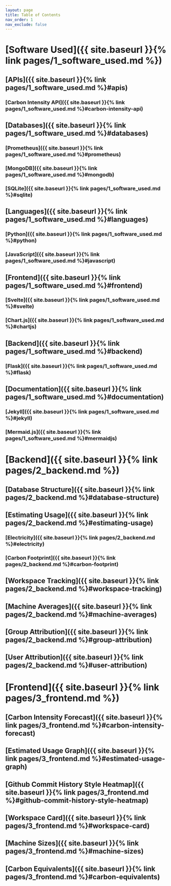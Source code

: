 ```yaml
---
layout: page
title: Table of Contents  
nav_order: 1
nav_exclude: false     
---
```


# [Software Used]({{ site.baseurl }}{% link pages/1_software_used.md %})
## [APIs]({{ site.baseurl }}{% link pages/1_software_used.md %}#apis)
### [Carbon Intensity API]({{ site.baseurl }}{% link pages/1_software_used.md %}#carbon-intensity-api)
## [Databases]({{ site.baseurl }}{% link pages/1_software_used.md %}#databases)
### [Prometheus]({{ site.baseurl }}{% link pages/1_software_used.md %}#prometheus)
### [MongoDB]({{ site.baseurl }}{% link pages/1_software_used.md %}#mongodb)
### [SQLite]({{ site.baseurl }}{% link pages/1_software_used.md %}#sqlite)
## [Languages]({{ site.baseurl }}{% link pages/1_software_used.md %}#languages)
### [Python]({{ site.baseurl }}{% link pages/1_software_used.md %}#python)
### [JavaScript]({{ site.baseurl }}{% link pages/1_software_used.md %}#javascript)
## [Frontend]({{ site.baseurl }}{% link pages/1_software_used.md %}#frontend)
### [Svelte]({{ site.baseurl }}{% link pages/1_software_used.md %}#svelte)
### [Chart.js]({{ site.baseurl }}{% link pages/1_software_used.md %}#chartjs)
## [Backend]({{ site.baseurl }}{% link pages/1_software_used.md %}#backend)
### [Flask]({{ site.baseurl }}{% link pages/1_software_used.md %}#flask)
## [Documentation]({{ site.baseurl }}{% link pages/1_software_used.md %}#documentation)
### [Jekyll]({{ site.baseurl }}{% link pages/1_software_used.md %}#jekyll)
### [Mermaid.js]({{ site.baseurl }}{% link pages/1_software_used.md %}#mermaidjs)

# [Backend]({{ site.baseurl }}{% link pages/2_backend.md %})
## [Database Structure]({{ site.baseurl }}{% link pages/2_backend.md %}#database-structure)
## [Estimating Usage]({{ site.baseurl }}{% link pages/2_backend.md %}#estimating-usage)
### [Electricity]({{ site.baseurl }}{% link pages/2_backend.md %}#electricity)
### [Carbon Footprint]({{ site.baseurl }}{% link pages/2_backend.md %}#carbon-footprint)
## [Workspace Tracking]({{ site.baseurl }}{% link pages/2_backend.md %}#workspace-tracking)
## [Machine Averages]({{ site.baseurl }}{% link pages/2_backend.md %}#machine-averages)
## [Group Attribution]({{ site.baseurl }}{% link pages/2_backend.md %}#group-attribution)
## [User Attribution]({{ site.baseurl }}{% link pages/2_backend.md %}#user-attribution)

# [Frontend]({{ site.baseurl }}{% link pages/3_frontend.md %})
## [Carbon Intensity Forecast]({{ site.baseurl }}{% link pages/3_frontend.md %}#carbon-intensity-forecast)
## [Estimated Usage Graph]({{ site.baseurl }}{% link pages/3_frontend.md %}#estimated-usage-graph)
## [Github Commit History Style Heatmap]({{ site.baseurl }}{% link pages/3_frontend.md %}#github-commit-history-style-heatmap)
## [Workspace Card]({{ site.baseurl }}{% link pages/3_frontend.md %}#workspace-card)
## [Machine Sizes]({{ site.baseurl }}{% link pages/3_frontend.md %}#machine-sizes)
## [Carbon Equivalents]({{ site.baseurl }}{% link pages/3_frontend.md %}#carbon-equivalents)
